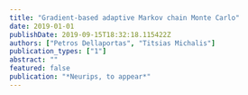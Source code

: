 ```yaml
---
title: "Gradient-based adaptive Markov chain Monte Carlo"
date: 2019-01-01
publishDate: 2019-09-15T18:32:18.115422Z
authors: ["Petros Dellaportas", "Titsias Michalis"]
publication_types: ["1"]
abstract: ""
featured: false
publication: "*Neurips, to appear*"
---
```


